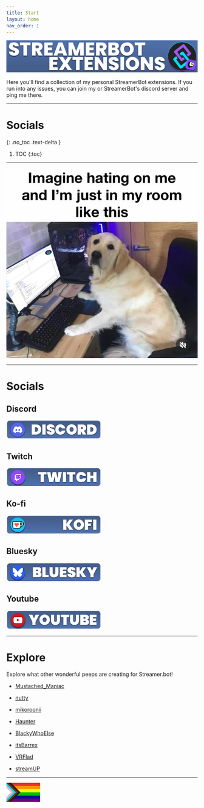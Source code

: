 ```yaml
---
title: Start
layout: home
nav_order: 1
---
```


![Picture](assets/general/Github_Title.png)

Here you'll find a collection of my personal StreamerBot extensions. If you run into any issues, you can join my or StreamerBot's discord server and ping me there.

---

# Socials
{: .no_toc .text-delta }

1. TOC
{:toc}

---

![Picture](assets/media/dogmeme2.png)

---
# <span class="iconify" data-icon="entypo-social:rainbow" data-inline="false"></span> Socials

## <span class="iconify" data-icon="ic:baseline-discord" data-inline="false"></span> Discord
[![Picture](assets/general/github_discord.png)](https://discord.gg/gEm5UMSvYs)

## <span class="iconify" data-icon="mdi:twitch" data-inline="false"></span> Twitch
[![Picture](assets/general/github_twitch.png)](https://twitch.tv/tawmae)

## <span class="iconify" data-icon="simple-icons:kofi" data-inline="false"></span> Ko-fi
[![Picture](assets/general/github_kofi.png)](https://ko-fi.com/tawmae)

## <span class="iconify" data-icon="simple-icons:bluesky" data-inline="false"></span> Bluesky
[![Picture](assets/general/github_bluesky.png)](https://bsky.app/profile/tawmae.xyz)

## <span class="iconify" data-icon="carbon:logo-youtube" data-inline="false"></span> Youtube
[![Picture](assets/general/github_yt.png)](https://www.youtube.com/@tawmae)


---

# <span class="iconify" data-icon="ic:sharp-travel-explore" data-inline="false"></span> Explore

Explore what other wonderful peeps are creating for Streamer.bot!

- <span class="iconify" data-icon="mdi:mustache" data-inline="false"></span> [Mustached_Maniac](https://mustachedmaniac.com/) 

- <span class="iconify" data-icon="game-icons:acorn" data-inline="false"></span> [nutty](https://malachite-arithmetic-3b1.notion.site/nutty-gg-79908eff88964dee9abea187392e597d)

- <span class="iconify" data-icon="material-symbols:brush" data-inline="false"></span> [mikoroonii](https://mikoroonii.com/)

- <span class="iconify" data-icon="game-icons:santa-hat" data-inline="false"></span> [Haunter](https://github.com/Haunter56)

- <span class="iconify" data-icon="mdi:sunglasses" data-inline="false"></span> [BlackyWhoElse](https://github.com/BlackyWhoElse/streamer.bot-actions)  

- <span class="iconify" data-icon="tabler:square-letter-b-filled" data-inline="false"></span> [itsBarrex](https://barrex.stream/category/streamer-bot-erweiterung/) 

- <span class="iconify" data-icon="hugeicons:virtual-reality-vr-01" data-inline="false"></span> [VRFlad](https://vrflad.com/)

- <span class="iconify" data-icon="simple-icons:obsstudio" data-inline="false"></span> [streamUP](https://streamup.tips/)

---

![Picture](assets/media/lgbtq.jpg) 






